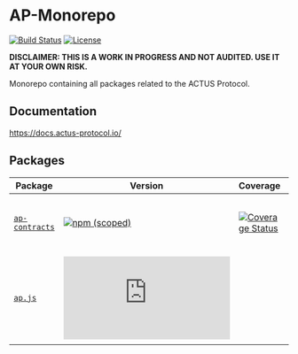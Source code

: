 # AP-Monorepo

[![Build Status](https://travis-ci.org/atpar/ap-monorepo.svg?branch=master)](https://travis-ci.org/atpar/ap-monorepo)
[![License](https://img.shields.io/badge/License-Apache%202.0-blue.svg)](https://opensource.org/licenses/Apache-2.0)

**DISCLAIMER: THIS IS A WORK IN PROGRESS AND NOT AUDITED. USE IT AT YOUR OWN RISK.**

Monorepo containing all packages related to the ACTUS Protocol.

## Documentation
https://docs.actus-protocol.io/

## Packages

| Package                                                                                 | Version                                                                                                                                           | Coverage                                                                                                                                                 | Description                                                                |
|-----------------------------------------------------------------------------------------|---------------------------------------------------------------------------------------------------------------------------------------------------|----------------------------------------------------------------------------------------------------------------------------------------------------------|----------------------------------------------------------------------------|
|[`ap-contracts`](https://github.com/atpar/ap-monorepo/tree/master/packages/ap-contracts) | [![npm (scoped)](https://img.shields.io/npm/v/@atpar/ap-contracts)](https://www.npmjs.com/package/@atpar/ap-contracts "View this project on npm") | [![Coverage Status](https://coveralls.io/repos/github/atpar/ap-monorepo/badge.svg?branch=MS1)](https://coveralls.io/github/atpar/ap-monorepo?branch=MS1) | Contains the ACTUS Protocol smart contracts                                |
|[`ap.js`](https://github.com/atpar/ap-monorepo/tree/master/packages/ap.js)               | [![npm (scoped)](https://img.shields.io/npm/v/@atpar/ap.js)](https://www.npmjs.com/package/@atpar/ap.js "View this project on npm")               |                                                                                                                                                          | Typescript library for interacting with the ACTUS Protocol smart contracts |
